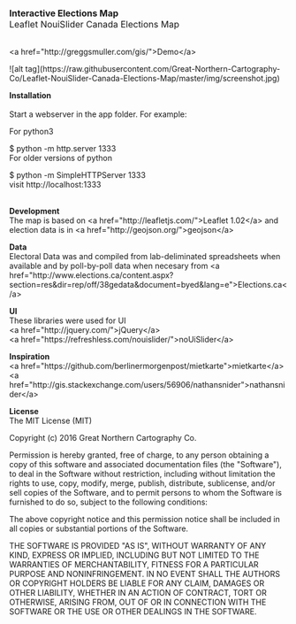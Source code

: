 <p><br /><span style="font-size: medium;"><strong>Interactive Elections Map</strong></span><br /><span style="font-size: medium;">Leaflet NouiSlider Canada Elections Map</span></p>
<p><br />&lt;a href="http://greggsmuller.com/gis/"&gt;Demo&lt;/a&gt;</p>
<p>![alt tag](https://raw.githubusercontent.com/Great-Northern-Cartography-Co/Leaflet-NouiSlider-Canada-Elections-Map/master/img/screenshot.jpg)</p>
<p><strong>Installation<br /><br /></strong>Start a webserver in the app folder. For example:</p>
<p>For python3</p>
<p>$ python -m http.server 1333<br />For older versions of python</p>
<p>$ python -m SimpleHTTPServer 1333<br />visit http://localhost:1333</p>
<p><br /><strong>Development</strong><br />The map is based on &lt;a href="http://leafletjs.com/"&gt;Leaflet 1.02&lt;/a&gt; and election data is in &lt;a href="http://geojson.org/"&gt;geojson&lt;/a&gt;</p>
<p><strong>Data</strong><br />Electoral Data was and compiled from lab-deliminated spreadsheets when available and by poll-by-poll data when necesary from &lt;a href="http://www.elections.ca/content.aspx?section=res&amp;dir=rep/off/38gedata&amp;document=byed&amp;lang=e"&gt;Elections.ca&lt;/a&gt;</p>
<p><strong>UI</strong><br />These libraries were used for UI<br />&lt;a href="http://jquery.com/"&gt;jQuery&lt;/a&gt;<br />&lt;a href="https://refreshless.com/nouislider/"&gt;noUiSlider&lt;/a&gt;</p>
<p><strong>Inspiration</strong><br />&lt;a href="https://github.com/berlinermorgenpost/mietkarte"&gt;mietkarte&lt;/a&gt;<br />&lt;a href="http://gis.stackexchange.com/users/56906/nathansnider"&gt;nathansnider&lt;/a&gt;</p>
<p><strong>License</strong><br />The MIT License (MIT)</p>
<p>Copyright (c) 2016 Great Northern Cartography Co.</p>
<p>Permission is hereby granted, free of charge, to any person obtaining a copy of this software and associated documentation files (the "Software"), to deal in the Software without restriction, including without limitation the rights to use, copy, modify, merge, publish, distribute, sublicense, and/or sell copies of the Software, and to permit persons to whom the Software is furnished to do so, subject to the following conditions:</p>
<p>The above copyright notice and this permission notice shall be included in all copies or substantial portions of the Software.</p>
<p>THE SOFTWARE IS PROVIDED "AS IS", WITHOUT WARRANTY OF ANY KIND, EXPRESS OR IMPLIED, INCLUDING BUT NOT LIMITED TO THE WARRANTIES OF MERCHANTABILITY, FITNESS FOR A PARTICULAR PURPOSE AND NONINFRINGEMENT. IN NO EVENT SHALL THE AUTHORS OR COPYRIGHT HOLDERS BE LIABLE FOR ANY CLAIM, DAMAGES OR OTHER LIABILITY, WHETHER IN AN ACTION OF CONTRACT, TORT OR OTHERWISE, ARISING FROM, OUT OF OR IN CONNECTION WITH THE SOFTWARE OR THE USE OR OTHER DEALINGS IN THE SOFTWARE.</p>
<p><strong>&nbsp;</strong></p>
